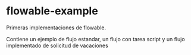 # flowable-example
Primeras implementaciones de flowable. 

Contiene un ejemplo de flujo estandar, un flujo con tarea script y un flujo implementado de solicitud de vacaciones
